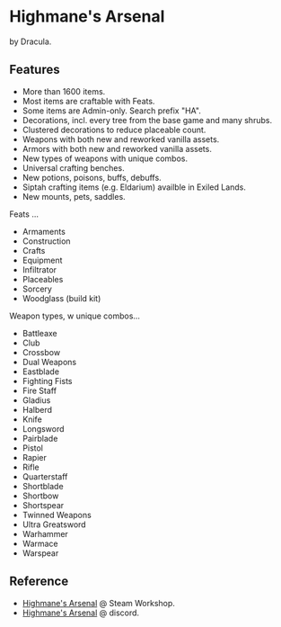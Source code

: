 # Highmane's Arsenal

by Dracula.

## Features

- More than 1600 items.
- Most items are craftable with Feats.
- Some items are Admin-only. Search prefix "HA".
- Decorations, incl. every tree from the base game and many shrubs.
- Clustered decorations to reduce placeable count.
- Weapons with both new and reworked vanilla assets.
- Armors with both new and reworked vanilla assets.
- New types of weapons with unique combos.
- Universal crafting benches.
- New potions, poisons, buffs, debuffs.
- Siptah crafting items (e.g. Eldarium) availble in Exiled Lands.
- New mounts, pets, saddles.

Feats ...

- Armaments
- Construction
- Crafts
- Equipment
- Infiltrator
- Placeables
- Sorcery
- Woodglass (build kit)

Weapon types, w unique combos...

- Battleaxe
- Club
- Crossbow
- Dual Weapons
- Eastblade
- Fighting Fists
- Fire Staff
- Gladius
- Halberd
- Knife
- Longsword
- Pairblade
- Pistol
- Rapier
- Rifle
- Quarterstaff
- Shortblade
- Shortbow
- Shortspear
- Twinned Weapons
- Ultra Greatsword
- Warhammer
- Warmace
- Warspear

## Reference

- [Highmane's Arsenal](https://steamcommunity.com/sharedfiles/filedetails/?id=2794943951) @ Steam Workshop.
- [Highmane's Arsenal](https://discord.gg/TY654uQBQy) @ discord.
